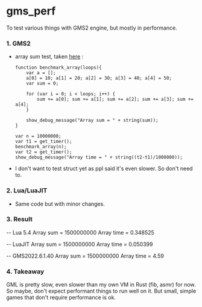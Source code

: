 # gms_perf
To test various things with GMS2 engine, but mostly in performance.

### 1. GMS2
- array sum test, taken [here](https://forum.yoyogames.com/index.php?threads/performance-testing-including-structs.78343/) :

      function benchmark_array(loops){
          var a = [];
          a[0] = 10; a[1] = 20; a[2] = 30; a[3] = 40; a[4] = 50;
          var sum = 0;

          for (var i = 0; i < loops; i++) {
              sum += a[0]; sum += a[1]; sum += a[2]; sum += a[3]; sum += a[4];
          }

          show_debug_message("Array sum = " + string(sum));
      }
      
      var n = 10000000;
      var t1 = get_timer();
      benchmark_array(n);
      var t2 = get_timer();
      show_debug_message("Array time = " + string((t2-t1)/1000000));
      
- I don't want to test struct yet as ppl said it's even slower. So don't need to. 


### 2. Lua/LuaJIT
- Same code but with minor changes.


### 3. Result 

-- Lua 5.4
 Array sum = 1500000000
 Array time = 0.348525

-- LuaJIT
 Array sum = 1500000000
 Array time = 0.050399
 
-- GMS2022.6.1.40
 Array sum = 1500000000
 Array time = 4.59
 
 
 ### 4. Takeaway
 GML is pretty slow, even slower than my own VM in Rust (fib, asmr) for now. So maybe, don't expect performant things to run well on it. But small, simple games that don't require performance is ok.

